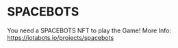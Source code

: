 # SPACEBOTS

You need a SPACEBOTS NFT to play the Game! More Info: https://iotabots.io/projects/spacebots